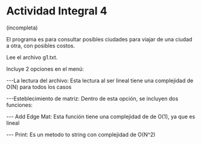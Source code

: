 # Actividad Integral 4

(incompleta)

El programa es para consultar posibles ciudades para viajar de una ciudad a otra, con posibles costos.

Lee el archivo g1.txt.

Incluye 2 opciones en el menú:

---La lectura del archivo: Esta lectura al ser lineal tiene una complejidad de O(N) para todos los casos

---Esteblecimiento de matriz: Dentro de esta opción, se incluyen dos funciones:

  --- Add Edge Mat: Esta función tiene una complejidad de de O(1), ya que es lineal
  
  --- Print: Es un metodo to string con complejidad de O(N^2)
